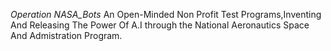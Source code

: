 *Operation NASA_Bots*
An Open-Minded Non Profit Test Programs,Inventing And Releasing The Power Of A.I through the National Aeronautics Space And Admistration Program.